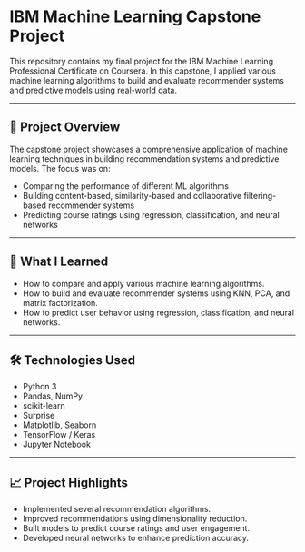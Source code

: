 # IBM Machine Learning Capstone Project

This repository contains my final project for the IBM Machine Learning Professional Certificate on Coursera. In this capstone, I applied various machine learning algorithms to build and evaluate recommender systems and predictive models using real-world data.

---
## 📌 Project Overview

The capstone project showcases a comprehensive application of machine learning techniques in building recommendation systems and predictive models. The focus was on:

- Comparing the performance of different ML algorithms  
- Building content-based, similarity-based and collaborative filtering-based recommender systems  
- Predicting course ratings using regression, classification, and neural networks

---
## 🧠 What I Learned

- How to compare and apply various machine learning algorithms.
- How to build and evaluate recommender systems using KNN, PCA, and matrix factorization.
- How to predict user behavior using regression, classification, and neural networks.

---
## 🛠️ Technologies Used

- Python 3  
- Pandas, NumPy  
- scikit-learn  
- Surprise  
- Matplotlib, Seaborn  
- TensorFlow / Keras  
- Jupyter Notebook
---

## 📈 Project Highlights

- Implemented several recommendation algorithms.  
- Improved recommendations using dimensionality reduction.  
- Built models to predict course ratings and user engagement.  
- Developed neural networks to enhance prediction accuracy.  

